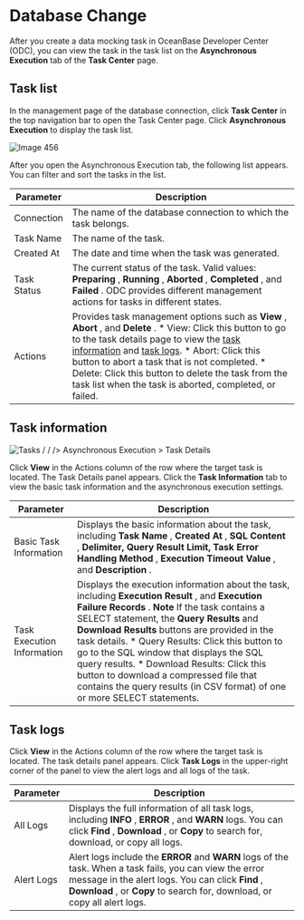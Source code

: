 Database Change 
====================================

After you create a data mocking task in OceanBase Developer Center (ODC), you can view the task in the task list on the **Asynchronous Execution** tab of the **Task Center** page. 

Task list 
------------------------------

In the management page of the database connection, click **Task Center** in the top navigation bar to open the Task Center page. Click **Asynchronous Execution** to display the task list. 

![Image 456](https://help-static-aliyun-doc.aliyuncs.com/assets/img/en-US/3350269361/p263522.png)

After you open the Asynchronous Execution tab, the following list appears. You can filter and sort the tasks in the list.


|  Parameter  |                                                                                                                                                                                                                                                                                              Description                                                                                                                                                                                                                                                                                              |
|-------------|-------------------------------------------------------------------------------------------------------------------------------------------------------------------------------------------------------------------------------------------------------------------------------------------------------------------------------------------------------------------------------------------------------------------------------------------------------------------------------------------------------------------------------------------------------------------------------------------------------|
| Connection  | The name of the database connection to which the task belongs.                                                                                                                                                                                                                                                                                                                                                                                                                                                                                                                                        |
| Task Name   | The name of the task.                                                                                                                                                                                                                                                                                                                                                                                                                                                                                                                                                                                 |
| Created At  | The date and time when the task was generated.                                                                                                                                                                                                                                                                                                                                                                                                                                                                                                                                                        |
| Task Status | The current status of the task. Valid values: **Preparing** , **Running** , **Aborted** , **Completed** , and **Failed** . ODC provides different management actions for tasks in different states.                                                                                                                                                                                                                                                                                                                                                                                                   |
| Actions     | Provides task management options such as **View** , **Abort** , and **Delete** .  * View: Click this button to go to the task details page to view the [task information](#section-6k1-4ny-ore) and [task logs](#section-jzg-wsx-3dg).   * Abort: Click this button to abort a task that is not completed.   * Delete: Click this button to delete the task from the task list when the task is aborted, completed, or failed.    |



Task information 
-------------------------------------

![Tasks / / /> Asynchronous Execution > Task Details](https://help-static-aliyun-doc.aliyuncs.com/assets/img/en-US/4350269361/p325158.png)

Click **View** in the Actions column of the row where the target task is located. The Task Details panel appears. Click the **Task Information** tab to view the basic task information and the asynchronous execution settings. 


|         Parameter          |                                                                                                                                                                                                                                                                                                                               Description                                                                                                                                                                                                                                                                                                                                |
|----------------------------|--------------------------------------------------------------------------------------------------------------------------------------------------------------------------------------------------------------------------------------------------------------------------------------------------------------------------------------------------------------------------------------------------------------------------------------------------------------------------------------------------------------------------------------------------------------------------------------------------------------------------------------------------------------------------|
| Basic Task Information     | Displays the basic information about the task, including **Task Name** , **Created At** , **SQL Content** , **Delimiter, Query Result Limit, Task Error Handling Method** , **Execution Timeout Value** , and **Description** .                                                                                                                                                                                                                                                                                                                                                                                                                                          |
| Task Execution Information | Displays the execution information about the task, including **Execution Result** , and **Execution Failure Records** .  **Note**  If the task contains a SELECT statement, the **Query** **Results** and **Download Results** buttons are provided in the task details.  * Query Results: Click this button to go to the SQL window that displays the SQL query results.   * Download Results: Click this button to download a compressed file that contains the query results (in CSV format) of one or more SELECT statements.    |



Task logs 
------------------------------

Click **View** in the Actions column of the row where the target task is located. The task details panel appears. Click **Task Logs** in the upper-right corner of the panel to view the alert logs and all logs of the task. 


| Parameter  |                                                                                                                        Description                                                                                                                         |
|------------|------------------------------------------------------------------------------------------------------------------------------------------------------------------------------------------------------------------------------------------------------------|
| All Logs   | Displays the full information of all task logs, including **INFO** , **ERROR** , and **WARN** logs.  You can click **Find** , **Download** , or **Copy** to search for, download, or copy all logs.                                        |
| Alert Logs | Alert logs include the **ERROR** and **WARN** logs of the task. When a task fails, you can view the error message in the alert logs.  You can click **Find** , **Download** , or **Copy** to search for, download, or copy all alert logs. |


